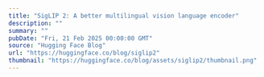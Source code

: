 ```yaml
---
title: "SigLIP 2: A better multilingual vision language encoder"
description: ""
summary: ""
pubDate: "Fri, 21 Feb 2025 00:00:00 GMT"
source: "Hugging Face Blog"
url: "https://huggingface.co/blog/siglip2"
thumbnail: "https://huggingface.co/blog/assets/siglip2/thumbnail.png"
---
```


